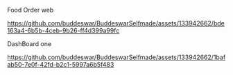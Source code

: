 Food Order web

https://github.com/buddeswar/BuddeswarSelfmade/assets/133942662/bde163a4-6b5b-4ceb-9b26-ff4d399a99fc




DashBoard one

https://github.com/buddeswar/BuddeswarSelfmade/assets/133942662/1bafab50-7e0f-42fd-b2c1-5997a6b5f483

